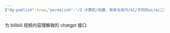 ```yaml
---
{"dg-publish":true,"permalink":"/3 计算机/创建、效率与技巧/AI/不同的ai/ai二次开发应用/BibiGPT/","title":"BibiGPT"}
---
```



为 bilibili 视频内容理解做的 chatgpt 接口